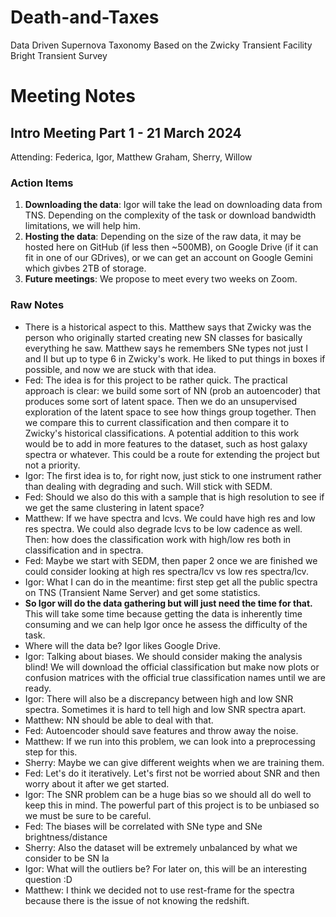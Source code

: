 # Death-and-Taxes
Data Driven Supernova Taxonomy Based on the Zwicky Transient Facility Bright Transient Survey

# Meeting Notes

## Intro Meeting Part 1 - 21 March 2024

Attending: Federica, Igor, Matthew Graham, Sherry, Willow

### Action Items
1. **Downloading the data**: Igor will take the lead on downloading data from TNS. Depending on the complexity of the task or download bandwidth limitations, we will help him.
2. **Hosting the data**: Depending on the size of the raw data, it may be hosted here on GitHub (if less then ~500MB), on Google Drive (if it can fit in one of our GDrives), or we can get an account on Google Gemini which givbes 2TB of storage.
3. **Future meetings**: We propose to meet every two weeks on Zoom.

### Raw Notes
* There is a historical aspect to this. Matthew says that Zwicky was the person who originally started creating new SN classes for basically everything he saw. Matthew says he remembers SNe types not just I and II but up to type 6 in Zwicky's work. He liked to put things in boxes if possible, and now we are stuck with that idea.
* Fed: The idea is for this project to be rather quick. The practical approach is clear: we build some sort of NN (prob an autoencoder) that produces some sort of latent space. Then we do an unsupervised exploration of the latent space to see how things group together. Then we compare this to current classification and then compare it to Zwicky's historical classifications. A potential addition to this work would be to add in more features to the dataset, such as host galaxy spectra or whatever. This could be a route for extending the project but not a priority.
* Igor: The first idea is to, for right now, just stick to one instrument rather than dealing with degrading and such. Will stick with SEDM.
* Fed: Should we also do this with a sample that is high resolution to see if we get the same clustering in latent space?
* Matthew: If we have spectra and lcvs. We could have high res and low res spectra. We could also degrade lcvs to be low cadence as well. Then: how does the classification work with high/low res both in classification and in spectra.
* Fed: Maybe we start with SEDM, then paper 2 once we are finished we could consider looking at high res spectra/lcv vs low res spectra/lcv.
* Igor: What I can do in the meantime: first step get all the public spectra on TNS (Transient Name Server) and get some statistics.
* **So Igor will do the data gathering but will just need the time for that.** This will take some time because getting the data is inherently time consuming and we can help Igor once he assess the difficulty of the task.
* Where will the data be? Igor likes Google Drive. 
* Igor: Talking about biases. We should consider making the analysis blind! We will download the official classification but make now plots or confusion matrices with the official true classification names until we are ready.
* Igor: There will also be a discrepancy between high and low SNR spectra. Sometimes it is hard to tell high and low SNR spectra apart.
* Matthew: NN should be able to deal with that.
* Fed: Autoencoder should save features and throw away the noise. 
* Matthew: If we run into this problem, we can look into a preprocessing step for this.
* Sherry: Maybe we can give different weights when we are training them.
* Fed: Let's do it iteratively. Let's first not be worried about SNR and then worry about it after we get started. 
* Igor: The SNR problem can be a huge bias so we should all do well to keep this in mind. The powerful part of this project is to be unbiased so we must be sure to be careful.
* Fed: The biases will be correlated with SNe type and SNe brightness/distance
* Sherry: Also the dataset will be extremely unbalanced by what we consider to be SN Ia
* Igor: What will the outliers be? For later on, this will be an interesting question :D
* Matthew: I think we decided not to use rest-frame for the spectra because there is the issue of not knowing the redshift.

